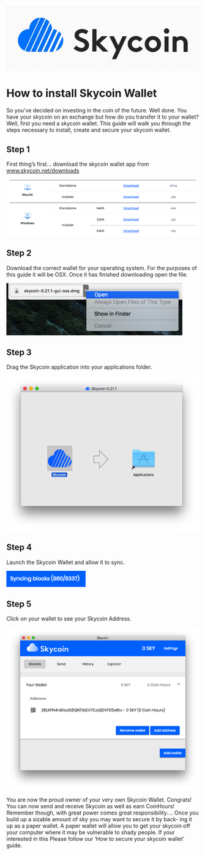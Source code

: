 ![skycoin cloud](skycoin_icon.png)

# How to install Skycoin Wallet
So you’ve decided on investing in the coin of the future. Well done. You have
your skycoin on an exchange but how do you transfer it to your wallet? Well,
first you need a skycoin wallet. This guide will walk you through the steps
necessary to install, create and secure your skycoin wallet.

## Step 1
First thing’s first... download the skycoin wallet app from www.skycoin.net/downloads

![downloads](downloads.png)

## Step 2
Download the correct wallet for your operating system.
For the purposes of this guide it	will be OSX. Once it has
finished downloading open the file.

![open binary](open_bin.png)

## Step 3
Drag the Skycoin application into your applications folder.

![drag bin](drag_skycoin_app.png)

## Step 4
Launch the Skycoin Wallet and allow it to sync.

![sync](sync.png)

## Step 5
Click on your wallet to see your Skycoin Address.

![wallet](wallet2.png)

You are now the proud owner of your very own Skycoin Wallet. Congrats!
You can now send and receive Skycoin as well as earn CoinHours!
Remember though, with great power comes great responsibility....
Once you build up a sizable amount of sky you may want to secure it by back-
ing it up as a paper wallet. A paper wallet will allow you to get your skycoin off
your computer where it may be vulnerable to shady people. If your interested
in this Please follow our ‘How to secure your skycoin wallet’ guide.
